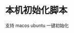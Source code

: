 <!--
 * @Author: luofei 501177081@qq.com
 * @Date: 2023-12-18 16:29:20
 * @LastEditors: luofei 501177081@qq.com
 * @LastEditTime: 2023-12-19 14:03:03
 * @FilePath: /initEnv/README.md
 * @Description:
 *
-->

# 本机初始化脚本

支持 macos ubuntu 一键初始化
